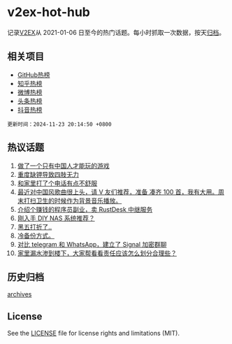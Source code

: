 # v2ex-hot-hub

 记录[V2EX](https://www.v2ex.com/)从 2021-01-06 日至今的热门话题。每小时抓取一次数据，按天[归档](archives)。
 
 ## 相关项目

- [GitHub热榜](https://github.com/snaildev/github-hot-hub)
- [知乎热榜](https://github.com/snaildev/zhihu-hot-hub)
- [微博热榜](https://github.com/snaildev/weibo-hot-hub)
- [头条热榜](https://github.com/snaildev/toutiao-hot-hub)
- [抖音热榜](https://github.com/snaildev/douyin-hot-hub)


 `更新时间：2024-11-23 20:14:50 +0800`

## 热议话题

1. [做了一个只有中国人才能玩的游戏](https://www.v2ex.com/t/1091956)
1. [重度缺钾导致四肢无力](https://www.v2ex.com/t/1091963)
1. [和家里打了个电话有点不舒服](https://www.v2ex.com/t/1091901)
1. [最近对中国风歌曲很上头，请 V 友们推荐，准备 凑齐 100 首，我有大用。周末打扫卫生的时候作为背景音乐播放。](https://www.v2ex.com/t/1091950)
1. [介绍个赚钱的程序员副业，卖 RustDesk 中继服务](https://www.v2ex.com/t/1091909)
1. [刚入手 DIY NAS 系统推荐？](https://www.v2ex.com/t/1091935)
1. [黑五打折了..](https://www.v2ex.com/t/1091966)
1. [冷备份方式。](https://www.v2ex.com/t/1091934)
1. [对比 telegram 和 WhatsApp，建立了 Signal 加密群聊](https://www.v2ex.com/t/1091945)
1. [家里漏水渗到楼下，大家帮看看责任应该怎么划分合理些？](https://www.v2ex.com/t/1091961)

## 历史归档

[archives](archives)

## License

See the [LICENSE](LICENSE) file for license rights and limitations (MIT).
